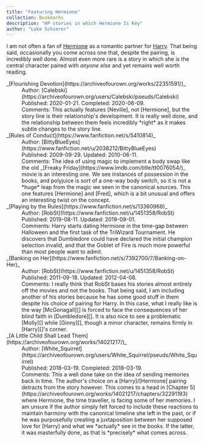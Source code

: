 ```yaml
---
title: "Featuring Hermione"
collection: Bookmarks
description: "HP stories in which Hermione Is Key"
author: "Luke Schierer"
---
```


I am not often a fan of [Hermione] as a romantic partner for [Harry]. That
being said, occasionally you come across one that, despite the pairing, is
incredibly well done. Almost even more rare is a story in which she is the central character paired with _anyone else_ and yet remains well worth reading.

<dl>
    <dt>_[Flourishing Devotion](https://archiveofourown.org/works/22351591/)_</dt>
    <dd>
      Author: [Calebski](https://archiveofourown.org/users/Calebski/pseuds/Calebski)
    </dd>
    <dd>
      Published: 2020-01-21. Completed: 2020-06-09.
    </dd>
    <dd>
      Comments: This actually features [Neville], not [Hermione], but the story line is their relationship's development.  It is really well done, and the relationship between them feels incredibly *right* as it makes subtle changes to the story line.
    </dd>
    <dt>_[Rules of Conduct](https://www.fanfiction.net/s/5410814)_</dt>
    <dd>Author: [BittyBlueEyes](https://www.fanfiction.net/u/2038212/BittyBlueEyes)</dd>
    <dd>Published: 2009-09-29. Updated: 2010-06-11.</dd>
    <dd>
        Comments: The idea of using magic to implement a body swap like the old _[Freaky Friday](https://www.imdb.com/title/tt0076054/)_ movie is an interesting one.  We see instances of possession in the books, and polyjuice is sort of a one-way body switch, so it is not a *huge* leap from the magic we seen in the canonical sources. This one features
        [Hermione] and [Fred], which is a bit unusual and offers an interesting twist on the concept.
    </dd>
    <dt>_[Playing by the Rules](https://www.fanfiction.net/s/13360968)_</dt>
    <dd>Author: [RobSt](https://www.fanfiction.net/u/1451358/RobSt)</dd>
    <dd>Published: 2019-08-11. Updated: 2019-09-01.</dd>
    <dd>
        Comments: Harry starts dating Hermione in the time-gap between Halloween and the first task of the TriWizard Tournament.  He discovers that Dumbledore could have declared the initial champion selection invalid, and that the Goblet of Fire is much more powerful than most people want to admit.
    </dd>
    <dt>_[Banking on Her](https://www.fanfiction.net/s/7392700/7/Banking-on-Her)_</dt>
    <dd>Author: [RobSt](https://www.fanfiction.net/u/1451358/RobSt)</dd>
    <dd>Published: 2011-09-18. Updated: 2012-04-08.</dd>
    <dd>
        Comments: I really think that RobSt bases his stories almost entirely off the movies and not the books.  That being said, I am including another of his stories because he has some good stuff in them despite his choice of pairing for Harry.  In this case, what I really like is the way [McGonagall][] is forced to face the consequences of her blind faith in [Dumbledore][].  It is also nice to see a problematic [Molly][] while [Ginny][], though a minor character, remains firmly in [Harry][]'s corner.
    </dd>
    <dt>
      _[A Little Child Shall Lead Them](https://archiveofourown.org/works/14021217/)_
    </dt>
    <dd>Author: [White_Squirrel](https://archiveofourown.org/users/White_Squirrel/pseuds/White_Squirrel)</dd>
    <dd>Published: 2018-03-19. Completed: 2018-03-19.</dd>
    <dd>
      Comments: This a well done take on the idea of sending memories back in time.  The author's choice on a [Harry]/[Hermione] pairing
      detracts from the story however.  This comes to a head in [Chapter 5](https://archiveofourown.org/works/14021217/chapters/32291193)
      where Hermione, the time traveller, is facing some of her memories.  I am unsure if the author simply felt forced to include these
      reactions to maintain harmony with the canonical timeline she left in the past, or if he was purposefully creating a juxtaposition between her
      supposed love for [Harry] and what we *actually* see in the books. If the latter, it was masterfully done, as that is *precisely*
      what comes across.
    </dd>
</dl>

[Fred]: /Harrypedia/people/weasley/fred/
[Hermione]: /Harrypedia/people/granger/hermione_jean/
[Harry]: /Harrypedia/people/Potter/Harry_James/
[McGonagall]: /Harrypedia/people/mcgonagall/minerva/
[Dumbledore]: /Harrypedia/people/dumbledore/albus_percival_wulfric_brian/
[Molly]: /Harrypedia/people/prewett/molly/
[Ginny]: /Harrypedia/people/weasley/ginevra_molly/
[Neville]: /Harrypedia/people/longbottom/neville/
